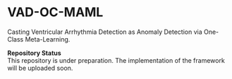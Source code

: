 # VAD-OC-MAML
Casting Ventricular Arrhythmia Detection as Anomaly Detection via One-Class Meta-Learning.

 **Repository Status**  
This repository is under preparation. The implementation of the framework will be uploaded soon.  

